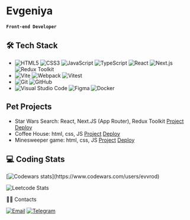 # Evgeniya
**`Front-end Developer`**


## 🛠  Tech Stack

- ![HTML5](https://img.shields.io/badge/html5-%23323330.svg?style=flat&logo=html5&logoColor=%23E34F26)
  ![CSS3](https://img.shields.io/badge/css3-%23323330.svg?style=flat&logo=css3&logoColor=%231572B6)
  ![JavaScript](https://img.shields.io/badge/JavaScript-%23323330.svg?style=flat&logo=javascript&logoColor=%23F7DF1E)
  ![TypeScript](https://img.shields.io/badge/TypeScript-%23323330.svg?style=flat&logo=typescript&logoColor=%233178C6)
  ![React](https://img.shields.io/badge/React-%23323330.svg?style=flat&logo=react&logoColor=%2361DAFB)
  ![Next.js](https://img.shields.io/badge/Next.js-%23323330.svg?style=flat&logo=nextdotjs&logoColor=white)
  ![Redux Toolkit](https://img.shields.io/badge/Redux_Toolkit-%23323330.svg?style=flat&logo=redux&logoColor=%23764ABC)
- ![Vite](https://img.shields.io/badge/Vite-%23323330.svg?style=flat&logo=vite&logoColor=%23646CFF)
  ![Webpack](https://img.shields.io/badge/Webpack-%23323330.svg?style=flat&logo=webpack&logoColor=%238DD6F9)
  ![Vitest](https://img.shields.io/badge/Vitest-%23323330.svg?style=flat&logo=vitest&logoColor=%236E9F18)
- ![Git](https://img.shields.io/badge/git-%23323330.svg?style=flat&logo=git&logoColor=%23F05033)
  ![GitHub](https://img.shields.io/badge/github-%23323330.svg?style=flat&logo=github&logoColor=%23121011)
- ![Visual Studio Code](https://img.shields.io/badge/Visual%20Studio%20Code-0078d7.svg?style=flat&logo=visual-studio-code&logoColor=white)
  ![Figma](https://img.shields.io/badge/figma-%23323330.svg?style=flat&logo=figma&logoColor=%23F24E1E)
  ![Docker](https://img.shields.io/badge/docker-%23323330.svg?style=flat&logo=docker&logoColor=%230db7ed)

## Pet Projects

- Star Wars Search: React, Next.JS (App Router), Redux Toolkit [Project](https://github.com/evvrod/pet-project_star-wars-search) [Deploy](https://pet-project-star-wars-search-q3a46udtf-evvrods-projects.vercel.app/)
- Coffee House: html, css, JS [Project](https://github.com/evvrod/pet-project_coffee-house) [Deploy](https://rolling-scopes-school.github.io/evvrod-JSFE2023Q4/coffee-house/index.html)
- Minesweeper game: html, css, JS [Project](https://github.com/evvrod/pet-project_minesweeper-game) [Deploy](https://rolling-scopes-school.github.io/evvrod-JSFEPRESCHOOL2023Q2/js30-random-game/)

## 💻 Coding Stats

<!--[![codewars](https://www.codewars.com/users/evvrod/badges/large)](https://www.codewars.com/users/evvrod) -->
[![Codewars stats](https://github.r2v.ch/codewars?user=evvrod&top_languages=true&animation=false&hide_clan=true&theme=midnight_purple&stroke=rgb(155,155,155))](https://www.codewars.com/users/evvrod)

![Leetcode Stats](https://leetcard.jacoblin.cool/evvrod?theme=dark&ext=activity)

🤝🏻  Contacts
<div align="left">
  <a href="mailto:evvrod@gmail.com"><img src="https://img.shields.io/badge/Email-evvrod@gmail.com-393939?style=flat-square&logo=gmail" alt="Email"></a>
  <a href="https://t.me/evvrod"><img src="https://img.shields.io/badge/Telegram-@evvrod-393939?style=flat-square&logo=telegram" alt="Telegram"></a>
</div>

